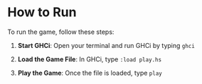 # How to Run

To run the game, follow these steps:

1. **Start GHCi**: Open your terminal and run GHCi by typing `ghci`

2. **Load the Game File**: In GHCi, type `:load play.hs`

3. **Play the Game**: Once the file is loaded, type `play`

